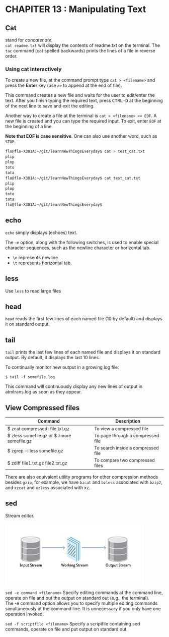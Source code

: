 
# CHAPITER 13 : Manipulating Text

## Cat

stand for *concatenate*.  
`cat readme.txt` will display the contents of readme.txt on the terminal.
The `tac` command (cat spelled backwards) prints the lines of a file in reverse order.

### Using cat interactively 
To create a new file, at the command prompt type `cat > <filename>` and press the **Enter** key (use `>>` to append at the end of file).

This command creates a new file and waits for the user to edit/enter the text. After you finish typing the required text, press <kbd>CTRL-D</kbd> at the beginning of the next line to save and exit the editing.

Another way to create a file at the terminal is `cat > <filename> << EOF`. A new file is created and you can type the required input. To exit, enter `EOF` at the beginning of a line.

**Note that EOF is case sensitive**. One can also use another word, such as `STOP`.

```sh
flo@flo-X301A:~/git/learnNewThingsEveryday$ cat > test_cat.txt
plip
plop
toto
tata
flo@flo-X301A:~/git/learnNewThingsEveryday$ cat test_cat.txt 
plip
plop
toto
tata
flo@flo-X301A:~/git/learnNewThingsEveryday$ 
```


## echo 

`echo` simply displays (echoes) text.  

The `–e` option, along with the following switches, is used to enable special character sequences, such as the newline character or horizontal tab.
 * `\n`  represents newline
 * `\t`  represents horizontal tab.

## less 

Use `less` to read large files 

## head

`head` reads the first few lines of each named file (10 by default) and displays it on standard output.

## tail 

`tail` prints the last few lines of each named file and displays it on standard output. By default, it displays the last 10 lines. 

To continually monitor new output in a growing log file:
```
$ tail -f somefile.log 
```
This command will continuously display any new lines of output in atmtrans.log as soon as they appear.  


## View Compressed files 

| Command | Description |
| --- | --- |
| $ zcat compressed-file.txt.gz | To view a compressed file |
| $ zless somefile.gz or $ zmore somefile.gz | To page through a compressed file |
| $ zgrep -i less somefile.gz | To search inside a compressed file |
| $ zdiff file1.txt.gz file2.txt.gz | To compare two compressed files |

There are also equivalent utility programs for other compression methods besides `gzip`, for example, we have `bzcat` and `bzless` associated with `bzip2`, and `xzcat` and `xzless` associated with xz.  

## sed 

Stream editor. 

![sed](img/sed.jpg)

`sed -e command <filename>` Specify editing commands at the command line, operate on file and put the output on standard out (e.g., the terminal).  
The -e command option allows you to specify multiple editing commands simultaneously at the command line. It is unnecessary if you only have one operation invoked.

`sed -f scriptfile <filename>` Specify a scriptfile containing sed commands, operate on file and put output on standard out